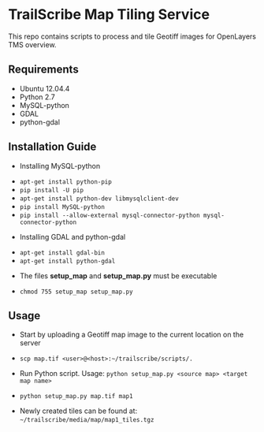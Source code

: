 # TrailScribe Map Tiling Service
This repo contains scripts to process and tile Geotiff images for OpenLayers TMS overview.

## Requirements
* Ubuntu 12.04.4
* Python 2.7
* MySQL-python
* GDAL
* python-gdal

## Installation Guide
* Installing MySQL-python
 - `apt-get install python-pip`
 - `pip install -U pip`
 - `apt-get install python-dev libmysqlclient-dev`
 - `pip install MySQL-python`
 - `pip install --allow-external mysql-connector-python mysql-connector-python`

* Installing GDAL and python-gdal
 - `apt-get install gdal-bin`
 - `apt-get install python-gdal`

* The files **setup_map** and **setup_map.py** must be executable
 - `chmod 755 setup_map setup_map.py`

## Usage
* Start by uploading a Geotiff map image to the current location on the server
 - `scp map.tif <user>@<host>:~/trailscribe/scripts/.`

* Run Python script. Usage: `python setup_map.py <source map> <target map name>`
 - `python setup_map.py map.tif map1`

* Newly created tiles can be found at: `~/trailscribe/media/map/map1_tiles.tgz`

